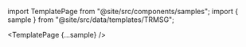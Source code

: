 import TemplatePage from "@site/src/components/samples";
import { sample } from "@site/src/data/templates/TRMSG";

<TemplatePage {...sample} />
